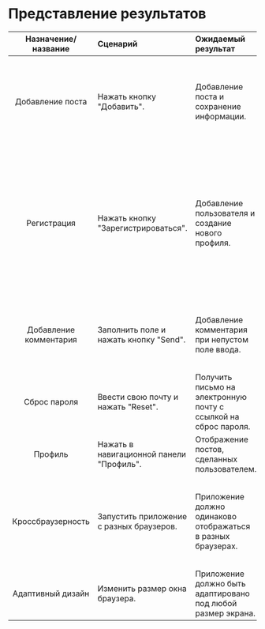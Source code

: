 # Представление результатов

| Назначение/название | Сценарий | Ожидаемый результат | Фактический результат | Оценка |
|:---:|:---|:---|:---|:---|
| Добавление поста | Нажать кнопку "Добавить". | Добавление поста и сохранение информации.| Пост добавляется. Происходит проверка на заполнение поля описания и проверка выгрузки фотографии. | + |
| Регистрация | Нажать кнопку "Зарегистрироваться". | Добавление пользователя и создание нового профиля.| Создается пользователь и переходит на страницу пользователя. При некорректном вводе выводится подсказка. Проверка на ввод e-mail. Проверка на совпадение паролей. | + |
| Добавление комментария | Заполнить поле и нажать кнопку "Send". | Добавление комментария при непустом поле ввода. | Происходит добавление комментария. При пустом поле всплывает подсказка. | + |
| Сброс пароля | Ввести свою почту и нажать "Reset". | Получить письмо на электронную почту с ссылкой на сброс пароля. |  |  |
| Профиль | Нажать в навигационной панели "Профиль". | Отображение постов, сделанных пользователем. |  |  |
| Кроссбраузерность | Запустить приложение с разных браузеров. | Приложение должно одинаково отображаться в разных браузерах. | Приложение одинаково работает в браузерах Mozilla FireFox, Chromium, GoogleChrome, Internet Explorer. | + |
| Адаптивный дизайн | Изменить размер окна браузера. | Приложение должно быть адаптировано под любой размер экрана. | Приложение адаптируется под любой размер экрана. | + |
